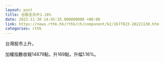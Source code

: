 ```yaml
---
layout: post
title: 台股全日升1.16%
date: 2022-11-30 14:45:35.000000000 +08:00
link: https://news.rthk.hk/rthk/ch/component/k2/1677823-20221130.htm
categories: rthk
---
```


台灣股市上升。

加權指數收報14879點，升169點，升幅1.16%。
